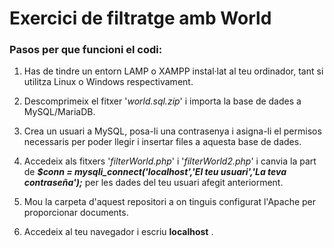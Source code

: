 # Exercici de filtratge amb World
### Pasos per que funcioni el codi:
1. Has de tindre un entorn LAMP o XAMPP instal·lat al teu ordinador, tant si utilitza Linux o Windows respectivament.

2. Descomprimeix el fitxer '*world.sql.zip*' i importa la base de dades a MySQL/MariaDB.

3. Crea un usuari a MySQL, posa-li una contrasenya i asigna-li el permisos necessaris per poder llegir i insertar files a aquesta base de dades.

4. Accedeix als fitxers '*filterWorld.php*' i '*filterWorld2.php*' i canvia la part de ***$conn = mysqli_connect('localhost','El teu usuari','La teva contraseña');*** per les dades del teu usuari afegit anteriorment.

5. Mou la carpeta d'aquest repositori a on tinguis configurat l'Apache per proporcionar documents.

6. Accedeix al teu navegador i escriu **localhost** .
